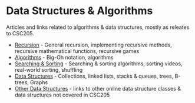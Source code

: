 # Data Structures & Algorithms

Articles and links related to algorithms & data structures, mostly as releates to CSC205.

- [Recursion](recursion.md) - General recursion, implementing recursive methods, recursive mathematical functions, recursive games
- [Algorithms](algorithms.md) - Big-Oh notation, algorithms
- [Searching & Sorting](searchingsorting.md) - Searching & sorting algorithms, sorting videos, real-world sorting, shuffling
- [Data Structures](datastructures.md) - Collections, linked lists, stacks & queues, trees, B-trees, Graphs
- [Other Data Structures](datastructures.md) - links to other online data structure classes & data structures not covered in CSC205
